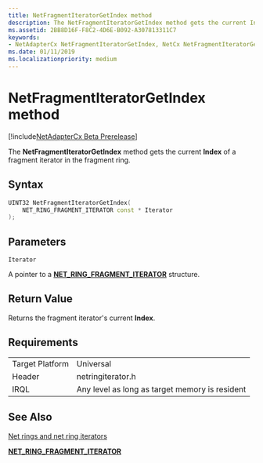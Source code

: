 ```yaml
---
title: NetFragmentIteratorGetIndex method
description: The NetFragmentIteratorGetIndex method gets the current Index of a fragment iterator in the fragment ring.
ms.assetid: 2BB8D16F-F8C2-4D6E-B092-A307813311C7
keywords:
- NetAdapterCx NetFragmentIteratorGetIndex, NetCx NetFragmentIteratorGetIndex
ms.date: 01/11/2019
ms.localizationpriority: medium
---
```


# NetFragmentIteratorGetIndex method

[!include[NetAdapterCx Beta Prerelease](../netcx-beta-prerelease.md)]

The **NetFragmentIteratorGetIndex** method gets the current **Index** of a fragment iterator in the fragment ring.

## Syntax

```cpp
UINT32 NetFragmentIteratorGetIndex(
    NET_RING_FRAGMENT_ITERATOR const * Iterator
);
```

## Parameters

`Iterator`

A pointer to a [**NET_RING_FRAGMENT_ITERATOR**](net-ring-fragment-iterator.md) structure.

## Return Value

Returns the fragment iterator's current **Index**.

## Requirements

|  |  |
| --- | --- |
| Target Platform | Universal |
| Header | netringiterator.h |
| IRQL | Any level as long as target memory is resident |

## See Also

[Net rings and net ring iterators](net-rings-and-net-ring-iterators.md)

[**NET_RING_FRAGMENT_ITERATOR**](net-ring-fragment-iterator.md)